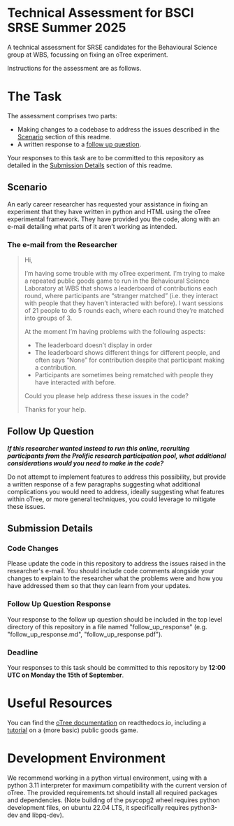 # Technical Assessment for BSCI SRSE Summer 2025
A technical assessment for SRSE candidates for the Behavioural Science group at WBS, focussing on fixing an oTree experiment.

Instructions for the assessment are as follows.

# The Task
The assessment comprises two parts:
  - Making changes to a codebase to address the issues described in the [Scenario](#scenario) section of this readme.
  - A written response to a [follow up question](#follow-up-question).

Your responses to this task are to be committed to this repository as detailed in the [Submission
Details](#submission-details) section of this readme.

## Scenario 
An early career researcher has requested your assistance in fixing an experiment that they have written in python and HTML
using the oTree experimental framework. They have provided you the code, along with an e-mail detailing what parts of it
aren’t working as intended.

### The e-mail from the Researcher
> Hi, 
>
> I’m having some trouble with my oTree experiment. I’m trying to make a repeated public goods game to run in the
> Behavioural Science Laboratory at WBS that shows a leaderboard of contributions each round, where participants are
> “stranger matched” (i.e. they interact with people that they haven’t interacted with before). I want sessions of 21 people to
> do 5 rounds each, where each round they’re matched into groups of 3. 
>
> At the moment I’m having problems with the following aspects:
> -	The leaderboard doesn’t display in order
> -	The leaderboard shows different things for different people, and often says “None” for contribution despite that
>   participant making a contribution. 
> -	Participants are sometimes being rematched with people they have interacted with before. 
>
> Could you please help address these issues in the code?
>
> Thanks for your help.

## Follow Up Question
***If this researcher wanted instead to run this online, recruiting participants from the Prolific research participation
pool, what additional considerations would you need to make in the code?***

Do not attempt to implement features to address this possibility, but provide a written response of a few paragraphs
suggesting what additional complications you would need to address, ideally suggesting what features within oTree, or more
general techniques, you could leverage to mitigate these issues.

## Submission Details
### Code Changes
Please update the code in this repository to address the issues raised in the researcher's e-mail. You should include
code comments alongside your changes to explain to the researcher what the problems were and how you have addressed them so
that they can learn from your updates.

### Follow Up Question Response
Your response to the follow up question should be included in the top level directory of this repository in a file named
"follow_up_response" (e.g. "follow_up_response.md", "follow_up_response.pdf").

### Deadline
Your responses to this task should be committed to this repository by **12:00 UTC on Monday the 15th of September**.

# Useful Resources
You can find the [oTree documentation](https://otree.readthedocs.io/en/latest/) on readthedocs.io, including a
[tutorial](https://otree.readthedocs.io/en/latest/tutorial/part2.html) on a (more basic) public goods game. 

# Development Environment
We recommend working in a python virtual environment, using with a python 3.11 interpreter for maximum compatibility with
the current version of oTree. The provided requirements.txt should install all required packages and dependencies.  (Note
building of the psycopg2 wheel requires python development files, on ubuntu 22.04 LTS, it specifically requires python3-dev
and libpq-dev). 

